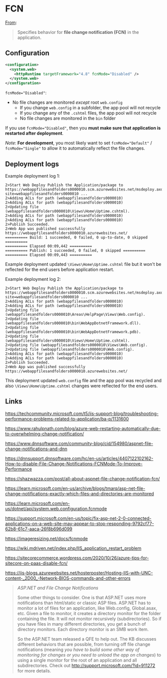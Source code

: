 # FCN

[From](https://learn.microsoft.com/en-us/dotnet/api/system.web.configuration.fcnmode?view=netframework-4.8.1):

> Specifies behavior for **file change notification (FCN)** in the application.

## Configuration

```xml
<configuration>
  <system.web>
    <httpRuntime targetFramework="4.8" fcnMode="Disabled" />
  </system.web>
</configuration>
```

`fcnMode="Disabled"`:
- No file changes are monitored _except_ root `web.config`
  - If you change `web.config` in a subfolder, the app pool will not recycle
  - If you change any of the `.cshtml` files, the app pool will not recycle
  - No file changes are monitored in the `bin` folder

If you use `fcnMode="Disabled"`, then you **must make sure that application is restarted after deployment**.

_Note_: **For development**, you most likely want to set `fcnMode="Default"` / `fcnMode="Single"` to allow it to automatically reflect the file changes.

## Deployment logs

Example deployment log 1:

```text
2>Start Web Deploy Publish the Application/package to https://webappfilesandfolders0000010.scm.azurewebsites.net/msdeploy.axd?site=webappfilesandfolders0000010 ...
2>Adding ACLs for path (webappfilesandfolders0000010)
2>Adding ACLs for path (webappfilesandfolders0000010)
2>Updating file (webappfilesandfolders0000010\Views\Home\Uptime.cshtml).
2>Adding ACLs for path (webappfilesandfolders0000010)
2>Adding ACLs for path (webappfilesandfolders0000010)
2>Publish Succeeded.
2>Web App was published successfully https://webappfilesandfolders0000010.azurewebsites.net/
========== Build: 1 succeeded, 0 failed, 0 up-to-date, 0 skipped ==========
========== Elapsed 00:09,442 ==========
========== Publish: 1 succeeded, 0 failed, 0 skipped ==========
========== Elapsed 00:09,443 ==========
```

Example deployment updated `\Views\Home\Uptime.cshtml` file but it won't be reflected for the end users before application restart.

Example deployment log 2:

```text
2>Start Web Deploy Publish the Application/package to https://webappfilesandfolders0000010.scm.azurewebsites.net/msdeploy.axd?site=webappfilesandfolders0000010 ...
2>Adding ACLs for path (webappfilesandfolders0000010)
2>Adding ACLs for path (webappfilesandfolders0000010)
2>Updating file (webappfilesandfolders0000010\Areas\HelpPage\Views\Web.config).
2>Updating file (webappfilesandfolders0000010\bin\WebAppDotnetFramework.dll).
2>Updating file (webappfilesandfolders0000010\bin\WebAppDotnetFramework.pdb).
2>Updating file (webappfilesandfolders0000010\Views\Home\Uptime.cshtml).
2>Updating file (webappfilesandfolders0000010\Views\Web.config).
2>Updating file (webappfilesandfolders0000010\Web.config).
2>Adding ACLs for path (webappfilesandfolders0000010)
2>Adding ACLs for path (webappfilesandfolders0000010)
2>Publish Succeeded.
2>Web App was published successfully https://webappfilesandfolders0000010.azurewebsites.net/
```

This deployment updated `web.config` file and the app pool was recycled and also `\Views\Home\Uptime.cshtml` changes were reflected for the end users.

## Links

https://techcommunity.microsoft.com/t5/iis-support-blog/troubleshooting-performance-problems-related-to-application/ba-p/1131600

https://www.rahulpnath.com/blog/azure-web-restarting-automatically-due-to-overwhelming-change-notification/

https://www.dnnsoftware.com/community-blog/cid/154980/aspnet-file-change-notifications-and-dnn

https://dnnsupport.dnnsoftware.com/hc/en-us/articles/4407122102162-How-to-disable-File-Change-Notifications-FCNMode-To-Improve-Performance

https://shazwazza.com/post/all-about-aspnet-file-change-notification-fcn/

https://learn.microsoft.com/en-us/archive/blogs/tmarq/asp-net-file-change-notifications-exactly-which-files-and-directories-are-monitored

https://learn.microsoft.com/en-us/dotnet/api/system.web.configuration.fcnmode

https://support.microsoft.com/en-us/topic/fix-asp-net-2-0-connected-applications-on-a-web-site-may-appear-to-stop-responding-9792cf77-62b8-61c7-aaca-26f8b696d099

https://imageresizing.net/docs/fcnmode

https://wiki.mdriven.net/index.php/IIS_application_restart_problem

https://sitecorecommerce.wordpress.com/2020/10/26/azure-tips-for-sitecore-on-paas-disable-fcn/

https://iis-blogs.azurewebsites.net/hosterposter/Hosting-IIS-with-UNC-content-_2D00_-Network-BIOS-commands-and-other-errors

> *ASP.NET and File Change Notifications*
>
> Some other things to consider. One is that ASP.NET uses more notifications than html/static or classic ASP files.
> ASP.NET has to monitor a lot of files for an application, like Web.config, Global.asax, etc. 
> Given a file to monitor, it creates a directory monitor for the folder containing the file. 
> It will not monitor recursively (subdirectories). So if you have files in many different directories, 
> you get a bunch of directory monitors. Each directory monitor is an SMB work item.
>
> So the ASP.NET team released a QFE to help out. 
> The KB discusses different behaviors that are possible, from turning off file change notifications
> (meaning *you have to build some other way of monitoring for changes or you need to unload the app on changes*)
> to using a single monitor for the root of an application and all subdirectories. 
> Check out http://support.microsoft.com/?id=911272 for more details.